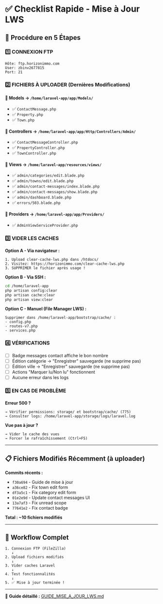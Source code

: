 # ✅ Checklist Rapide - Mise à Jour LWS

## 🚀 Procédure en 5 Étapes

### 1️⃣ CONNEXION FTP
```
Hôte: ftp.horizonimmo.com
User: zbinv2677815
Port: 21
```

### 2️⃣ FICHIERS À UPLOADER (Dernières Modifications)

#### 📁 Models → `/home/laravel-app/app/Models/`
- ✅ `ContactMessage.php`
- ✅ `Property.php`
- ✅ `Town.php`

#### 📁 Controllers → `/home/laravel-app/app/Http/Controllers/Admin/`
- ✅ `ContactMessageController.php`
- ✅ `PropertyController.php`
- ✅ `TownController.php`

#### 📁 Views → `/home/laravel-app/resources/views/`
- ✅ `admin/categories/edit.blade.php`
- ✅ `admin/towns/edit.blade.php`
- ✅ `admin/contact-messages/index.blade.php`
- ✅ `admin/contact-messages/show.blade.php`
- ✅ `admin/dashboard.blade.php`
- ✅ `errors/503.blade.php`

#### 📁 Providers → `/home/laravel-app/app/Providers/`
- ✅ `AdminViewServiceProvider.php`

### 3️⃣ VIDER LES CACHES

**Option A - Via navigateur :**
```
1. Upload clear-cache-lws.php dans /htdocs/
2. Visitez: https://horizonimmo.com/clear-cache-lws.php
3. SUPPRIMER le fichier après usage !
```

**Option B - Via SSH :**
```bash
cd /home/laravel-app
php artisan config:clear
php artisan cache:clear
php artisan view:clear
```

**Option C - Manuel (File Manager LWS) :**
```
Supprimer dans /home/laravel-app/bootstrap/cache/ :
- config.php
- routes-v7.php
- services.php
```

### 4️⃣ VÉRIFICATIONS

- [ ] Badge messages contact affiche le bon nombre
- [ ] Édition catégorie → "Enregistrer" sauvegarde (ne supprime pas)
- [ ] Édition ville → "Enregistrer" sauvegarde (ne supprime pas)
- [ ] Actions "Marquer lu/Non lu" fonctionnent
- [ ] Aucune erreur dans les logs

### 5️⃣ EN CAS DE PROBLÈME

**Erreur 500 ?**
```
→ Vérifier permissions: storage/ et bootstrap/cache/ (775)
→ Consulter logs: /home/laravel-app/storage/logs/laravel.log
```

**Vue pas à jour ?**
```
→ Vider le cache des vues
→ Forcer le rafraîchissement (Ctrl+F5)
```

---

## 📋 Fichiers Modifiés Récemment (à uploader)

**Commits récents :**
- `f30a694` - Guide de mise à jour
- `a36ce82` - Fix town edit form
- `df3a5c1` - Fix category edit form
- `01e2e9d` - Update contact messages UI
- `13a7af3` - Fix unread scope
- `77641e2` - Fix contact badge

**Total : ~10 fichiers modifiés**

---

## 🔄 Workflow Complet

```
1. Connexion FTP (FileZilla)
   ↓
2. Upload fichiers modifiés
   ↓
3. Vider caches Laravel
   ↓
4. Test fonctionnalités
   ↓
5. ✅ Mise à jour terminée !
```

---

📖 **Guide détaillé :** [GUIDE_MISE_A_JOUR_LWS.md](GUIDE_MISE_A_JOUR_LWS.md)
